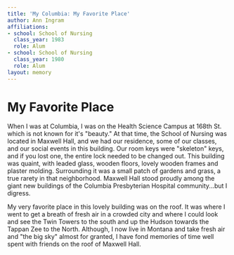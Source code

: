 ```yaml
---
title: 'My Columbia: My Favorite Place'
author: Ann Ingram
affiliations:
- school: School of Nursing
  class_year: 1983
  role: Alum
- school: School of Nursing
  class_year: 1980
  role: Alum
layout: memory
---
```


# My Favorite Place

When I was at Columbia,  I was on the Health Science Campus at 168th St.  which is not known for it's "beauty."  At that time, the School of Nursing was located in Maxwell Hall, and we had our residence, some of our classes, and our social events in this building.  Our room keys were "skeleton" keys, and if you lost one, the entire lock needed to be changed out.  This building was  quaint, with leaded glass, wooden floors, lovely wooden frames and plaster molding.  Surrounding it was a small patch of gardens and grass, a true rarety in that neighborhood.  Maxwell Hall stood proudly among the giant new buildings of the Columbia Presbyterian Hospital community...but I digress.

My very favorite place in this lovely building was on the roof.  It was where I went to get a breath of fresh air in a crowded city and where I could look and see the Twin Towers to the south and up the Hudson towards the Tappan Zee to the North.  Although, I now live in Montana and take fresh air and "the big sky" almost for granted, I have fond memories of time well spent with friends on the roof of Maxwell Hall.

